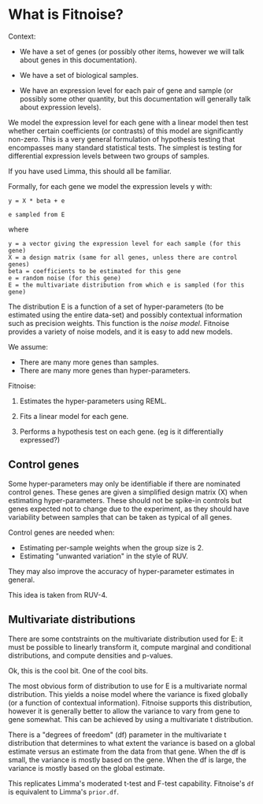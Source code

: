 
What is Fitnoise?
===

Context:

* We have a set of genes (or possibly other items, however we will talk about genes in this documentation).

* We have a set of biological samples.

* We have an expression level for each pair of gene and sample (or possibly some other quantity, but this documentation will generally talk about expression levels).

We model the expression level for each gene with a linear model then test whether certain coefficients (or contrasts) of this model are significantly non-zero. This is a very general formulation of hypothesis testing that encompasses many standard statistical tests. The simplest is testing for differential expression levels between two groups of samples.

If you have used Limma, this should all be familiar.

Formally, for each gene we model the expression levels y with:

    y = X * beta + e
    
    e sampled from E
    
where

    y = a vector giving the expression level for each sample (for this gene)
    X = a design matrix (same for all genes, unless there are control genes)
    beta = coefficients to be estimated for this gene
    e = random noise (for this gene)
    E = the multivariate distribution from which e is sampled (for this gene)

The distribution E is a function of a set of hyper-parameters (to be estimated using the entire data-set) and possibly contextual information such as precision weights. This function is the *noise model*. Fitnoise provides a variety of noise models, and it is easy to add new models.

We assume:

* There are many more genes than samples.
* There are many more genes than hyper-parameters.

Fitnoise:

1. Estimates the hyper-parameters using REML.

2. Fits a linear model for each gene.

3. Performs a hypothesis test on each gene. (eg is it differentially expressed?)


Control genes
---

Some hyper-parameters may only be identifiable if there are nominated control genes. These genes are given a simplified design matrix (X) when estimating hyper-parameters. These should not be spike-in controls but genes expected not to change due to the experiment, as they should have variability between samples that can be taken as typical of all genes.

Control genes are needed when:

* Estimating per-sample weights when the group size is 2.
* Estimating "unwanted variation" in the style of RUV.

They may also improve the accuracy of hyper-parameter estimates in general.

This idea is taken from RUV-4.


Multivariate distributions
---

There are some contstraints on the multivariate distribution used for E: it must be possible to linearly transform it, compute marginal and conditional distributions, and compute densities and p-values.

Ok, this is the cool bit. One of the cool bits.

The most obvious form of distribution to use for E is a multivariate normal distribution. This yields a noise model where the variance is fixed globally (or a function of contextual information). Fitnoise supports this distribution, however it is generally better to allow the variance to vary from gene to gene somewhat. This can be achieved by using a multivariate t distribution.

There is a "degrees of freedom" (df) parameter in the multivariate t distribution that determines to what extent the variance is based on a global estimate versus an estimate from the data from that gene. When the df is small, the variance is mostly based on the gene. When the df is large, the variance is mostly based on the global estimate.

This replicates Limma's moderated t-test and F-test capability. Fitnoise's `df` is equivalent to Limma's `prior.df`.








